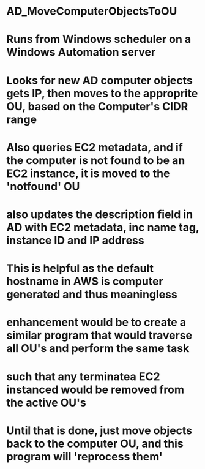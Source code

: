 # AD_MoveComputerObjectsToOU
# Runs from Windows scheduler on a Windows Automation server
# Looks for new AD computer objects gets IP, then moves to the approprite OU, based on the Computer's CIDR range
# Also queries EC2 metadata, and  if the computer is not found to be an EC2 instance, it is moved to the 'notfound' OU
# also updates the description field in AD with EC2 metadata, inc name tag, instance ID and IP address
# This is helpful as the default hostname in AWS is computer generated and thus meaningless
# enhancement would be to create a similar program that would traverse all OU's and perform the same task
# such that any terminatea EC2 instanced would be removed from the active OU's
# Until that is done, just move objects back to the computer OU, and this program will 'reprocess them'              
